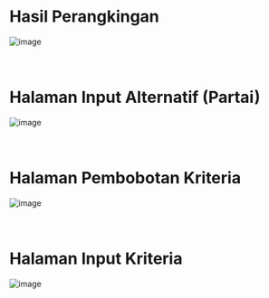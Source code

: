 Hasil Perangkingan
==================
![image](https://github.com/FikkoMuharavid/SPK-Pemilihan-Partai/assets/114418487/48727fdc-ed3f-4e7a-8721-d303c9f2cf5b)
<br/><br/><br/>

Halaman Input Alternatif (Partai)
=================================
![image](https://github.com/FikkoMuharavid/SPK-Pemilihan-Partai/assets/114418487/3b438e6f-88db-4100-93b1-fd5b43f6eb63)
<br/><br/><br/>

Halaman Pembobotan Kriteria
===========================
![image](https://github.com/FikkoMuharavid/SPK-Pemilihan-Partai/assets/114418487/e6c4f8aa-650f-4790-9e7c-ce50db47074a)
<br/><br/><br/>

Halaman Input Kriteria
======================
![image](https://github.com/FikkoMuharavid/SPK-Pemilihan-Partai/assets/114418487/4b3a772e-b808-4990-80d5-2c4cfbd397e0)
